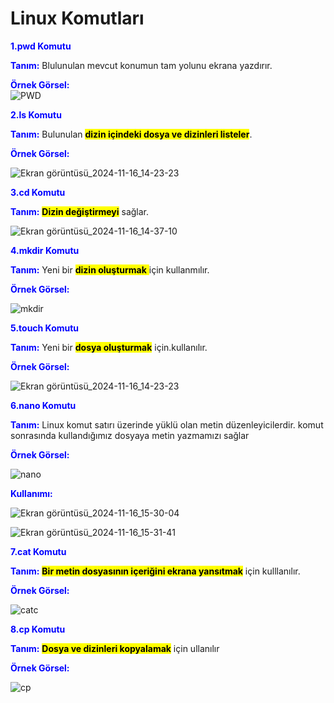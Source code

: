 # Linux Komutları  

__<span style="color:blue">1.pwd Komutu__  

__<span style="color:blue">Tanım:__ Blulunulan mevcut konumun tam yolunu ekrana yazdırır.

__<span style="color:blue"> Örnek Görsel:__  
![PWD](https://github.com/user-attachments/assets/2d8959dc-daa0-4e14-856e-bd515659f203)  

__<span style="color:blue">2.ls Komutu__  

 __<span style="color:blue">Tanım:__ Bulunulan <mark>__dizin içindeki dosya ve dizinleri listeler__</mark>.  

 __<span style="color:blue"> Örnek Görsel:__  


![Ekran görüntüsü_2024-11-16_14-23-23](https://github.com/user-attachments/assets/68e1b4fd-22f4-479b-898e-5bffd890c639)  

__<span style="color:blue">3.cd Komutu__

__<span style="color:blue">Tanım:__ <mark>__Dizin değiştirmeyi__</mark> sağlar.


![Ekran görüntüsü_2024-11-16_14-37-10](https://github.com/user-attachments/assets/e3b00099-f03e-43b0-bd6a-63fa8ce2cce5)

__<span style="color:blue">4.mkdir Komutu__  

__<span style="color:blue">Tanım:__ Yeni bir <mark>__dizin oluşturmak__
</mark> için kullanmılır.

 __<span style="color:blue"> Örnek Görsel:__  

![mkdir](https://github.com/user-attachments/assets/ce3aaaa8-06dd-47a4-8bf4-3c3e8f53b0d1) 


__<span style="color:blue">5.touch Komutu__ 

__<span style="color:blue">Tanım:__ Yeni bir <mark>__dosya oluşturmak__</mark> için.kullanılır.

 __<span style="color:blue"> Örnek Görsel:__  

![Ekran görüntüsü_2024-11-16_14-23-23](https://github.com/user-attachments/assets/416d6658-1908-4ee3-90c1-46a1ead5d59c)

__<span style="color:blue">6.nano Komutu__ 

__<span style="color:blue">Tanım:__ Linux komut satırı üzerinde  yüklü olan metin düzenleyicilerdir. komut sonrasında kullandığımız dosyaya metin yazmamızı sağlar 


 __<span style="color:blue"> Örnek Görsel:__  

![nano](https://github.com/user-attachments/assets/303a09ad-1573-40d7-9818-affb4927baa9)




__<span style="color:blue">Kullanımı:__  


![Ekran görüntüsü_2024-11-16_15-30-04](https://github.com/user-attachments/assets/b4bde075-394a-4e57-a876-d7714eccdeea)

![Ekran görüntüsü_2024-11-16_15-31-41](https://github.com/user-attachments/assets/f73bdd42-0978-4153-8c48-59641476a48b)


__<span style="color:blue">7.cat Komutu__  

__<span style="color:blue">Tanım:__ <mark>__Bir metin dosyasının içeriğini ekrana yansıtmak__</mark> için kulllanılır. 

 __<span style="color:blue"> Örnek Görsel:__  

 ![catc](https://github.com/user-attachments/assets/d158e4c7-075e-4f1f-a4f5-aaf9337152a6)


__<span style="color:blue">8.cp Komutu__  

__<span style="color:blue">Tanım:__ <mark>__Dosya ve dizinleri kopyalamak__</mark> için ullanılır 

 __<span style="color:blue"> Örnek Görsel:__  

 ![cp ](https://github.com/user-attachments/assets/0298f866-ee86-462a-9b13-94eca1b03226)
 



















